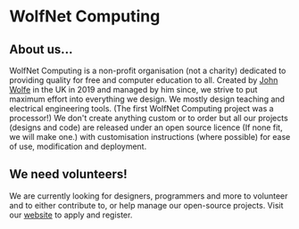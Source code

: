 # WolfNet Computing
## About us...
WolfNet Computing is a non-profit organisation (not a charity) dedicated to providing quality for free and computer education to all. Created by [John Wolfe](https://github.com/TheAlmostGenius) in the UK in 2019 and managed by him since, we strive to put maximum effort into everything we design. We mostly design teaching and electrical engineering tools. (The first WolfNet Computing project was a processor!) We don't create anything custom or to order but all our projects (designs and code) are released under an open source licence (If none fit, we will make one.) with customisation instructions (where possible) for ease of use, modification and deployment.
## We need volunteers!
We are currently looking for designers, programmers and more to volunteer and to either contribute to, or help manage our open-source projects. Visit our [website](https://wolfnet-computing.com) to apply and register.
